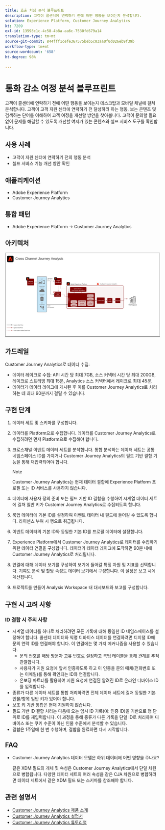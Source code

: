```yaml
---
title: 호출 처짐 분석 블루프린트
description: 고객이 콜센터에 연락하기 전에 어떤 행동을 보이는지 분석합니다.
solution: Experience Platform, Customer Journey Analytics
kt: 7209
exl-id: 13593c1c-4c58-4b8a-aa6c-7530fd679a14
translation-type: tm+mt
source-git-commit: 844fff1cefe367575beb5c03aa0f0d026eb9f39b
workflow-type: tm+mt
source-wordcount: '658'
ht-degree: 98%

---
```


# 통화 감소 여정 분석 블루프린트

고객이 콜센터에 연락하기 전에 어떤 행동을 보이는지 데스크탑과 모바일 채널에 걸쳐 분석합니다. 고객이 고객 지원 센터에 연락하기 전 달성하려 하는 행동, 보는 콘텐츠 및 검색하는 단어를 이해하여 고객 여정을 개선할 방안을 찾아봅니다. 고객이 문의할 필요 없이 문제를 해결할 수 있도록 개선할 여지가 있는 콘텐츠와 셀프 서비스 도구를 확인합니다.

## 사용 사례

* 고객이 지원 센터에 연락하기 전의 행동 분석
* 셀프 서비스 기능 개선 방안 확인

## 애플리케이션

* Adobe Experience Platform
* Customer Journey Analytics

## 통합 패턴

* Adobe Experience Platform → Customer Journey Analytics

## 아키텍처

<img src="assets/CJA.svg" alt="Customer Journey Analytics 블루프린트를 위한 참조 아키텍처" style="border:1px solid #4a4a4a" />

## 가드레일

Customer Journey Analytics로 데이터 수집:

* 데이터 레이크로 수집: API 시간 당 최대 7GB, 소스 커넥터 시간 당 최대 200GB, 레이크로 스트리밍 최대 15분, Analytics 소스 커넥터에서 레이크로 최대 45분.
* 데이터가 데이터 레이크에 게시된 후 이를 Customer Journey Analytics로 처리하는 데 최대 90분까지 걸릴 수 있습니다.

## 구현 단계

1. 데이터 세트 및 스키마를 구성합니다.
1. 데이터를 Platform으로 수집합니다.
데이터를 Customer Journey Analytics로 수집하려면 먼저 Platform으로 수집해야 합니다.
1. 크로스채널 이벤트 데이터 세트를 분석합니다.
통합 분석하는 데이터 세트는 공통 네임스페이스 ID를 가지거나 Customer Journey Analytics의 필드 기반 결합 기능을 통해 재입력되어야 합니다.  

   >[!NOTE]
   >
   >Customer Journey Analytics는 현재 데이터 결합에 Experience Platform 프로필 또는 ID 서비스를 사용하지 않습니다.

1. 데이터에 사용자 정의 준비 또는 필드 기반 ID 결합을 수행하여 시계열 데이터 세트에 걸쳐 일반 키가 Customer Journey Analytics로 수집되도록 합니다.
1. 룩업 데이터에 기본 ID를 설정하여 이벤트 데이터 내 필드에 들어갈 수 있도록 합니다. 라이센스 부여 시 행으로 취급됩니다.
1. 이벤트 데이터의 기본 ID와 동일한 기본 ID를 프로필 데이터에 설정합니다.
1. Experience Platform에서 Customer Journey Analytics로 데이터를 수집하기 위한 데이터 연결을 구성합니다. 데이터가 데이터 레이크에 도착하면 90분 내에 Customer Journey Analytics로 처리됩니다.
1. 연결에 대해 데이터 보기를 구성하여 보기에 들어갈 특정 차원 및 지표를 선택합니다. 기여도 분석 및 할당 속성도 데이터 보기에서 구성합니다. 이 설정은 보고 시에 계산됩니다.
1. 프로젝트를 만들어 Analysis Workspace 내 대시보드와 보고를 구성합니다.

## 구현 시 고려 사항

### ID 결합 시 주의 사항

* 시계열 데이터를 하나로 처리하려면 모든 기록에 대해 동일한 ID 네임스페이스를 설정해야 합니다. 콜센터 데이터와 익명 디바이스 데이터를 연결하려면 디지털 ID에 문의 연락 ID를 연결해야 합니다. 이 연결에는 몇 가지 메커니즘을 사용할 수 있습니다.
   * 문의 번호를 해당 방문자 고유 번호로 설정하고 룩업 테이블을 통해 관계를 추적 관찰합니다.
   * 사용자가 지원 요청에 앞서 인증하도록 하고 이 인증을 문의 매체(전화번호 또는 이메일)를 통해 확인되는 ID와 연결합니다.
   * 온보딩 파트너를 활용하여 지원 요청에 연결된 알려진 ID로 온라인 디바이스 ID를 입력합니다.
* 종류가 다른 데이터 세트를 통합 처리하려면 전체 데이터 세트에 걸쳐 동일한 기본 인물/항목 일반 키가 있어야 합니다.
* 보조 키 기반 통합은 현재 지원하지 않습니다.
* 필드 기반 ID 결합 처리는 다음에 오는 임시 ID 기록(예: 인증 ID)을 기반으로 행 단위로 ID를 재입력합니다. 이 과정을 통해 종류가 다른 기록을 단일 ID로 처리하여 디바이스 또는 쿠키 수준이 아닌 인물 수준에서 분석할 수 있습니다.
* 결합은 1주일에 한 번 수행하며, 결합을 완료하면 다시 시작합니다.

## FAQ

* Customer Journey Analytics 데이터 모델은 하위 데이터에 어떤 영향을 주나요?

   같은 XDM 필드의 개체 및 속성은 Customer Journey Analytics에서 단일 차원으로 병합됩니다. 다양한 데이터 세트의 여러 속성을 같은 CJA 차원으로 병합하려면 데이터 세트에서 같은 XDM 필드 또는 스키마를 참조해야 합니다.

## 관련 설명서

* [Customer Journey Analytics 제품 소개](https://helpx.adobe.com/kr/legal/product-descriptions/customer-journey-analytics.html)
* [Customer Journey Analytics 설명서](https://experienceleague.adobe.com/docs/customer-journey-analytics.html?lang=ko)
* [Customer Journey Analytics 튜토리얼](https://experienceleague.adobe.com/docs/customer-journey-analytics-learn/tutorials/overview.html?lang=ko)

